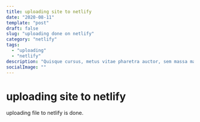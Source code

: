 ```yaml
---
title: uploading site to netlify
date: "2020-08-11"
template: "post"
draft: false
slug: "uploading done on netlify"
category: "netlify"
tags:
  - "uploading"
  - "netlify"
description: "Quisque cursus, metus vitae pharetra auctor, sem massa mattis sem, at interdum magna augue eget diam. Vestibulum ante ipsum primis in faucibus orci luctus et ultrices posuere cubilia Curae; Morbi lacinia molestie dui. Praesent blandit dolor. Sed non quam. In vel mi sit amet augue congue elementum."
socialImage: ""
---
```

# uploading site to netlify
uploading file to netlify is done.